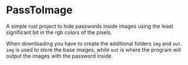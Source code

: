 # PassToImage

A simple rust project to hide passwords inside images using the least significant bit in the rgb colors of the pixels.

When downloading you have to create the additional folders `img` and `out`.
`img` is used to store the base images, while `out` is where the program will output the images with the password inside.

